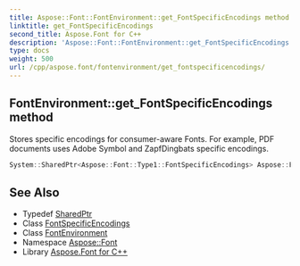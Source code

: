 ```yaml
---
title: Aspose::Font::FontEnvironment::get_FontSpecificEncodings method
linktitle: get_FontSpecificEncodings
second_title: Aspose.Font for C++
description: 'Aspose::Font::FontEnvironment::get_FontSpecificEncodings method. Stores specific encodings for consumer-aware Fonts. For example, PDF documents uses Adobe Symbol and ZapfDingbats specific encodings in C++.'
type: docs
weight: 500
url: /cpp/aspose.font/fontenvironment/get_fontspecificencodings/
---
```

## FontEnvironment::get_FontSpecificEncodings method


Stores specific encodings for consumer-aware Fonts. For example, PDF documents uses Adobe Symbol and ZapfDingbats specific encodings.

```cpp
System::SharedPtr<Aspose::Font::Type1::FontSpecificEncodings> Aspose::Font::FontEnvironment::get_FontSpecificEncodings() const
```

## See Also

* Typedef [SharedPtr](../../../system/sharedptr/)
* Class [FontSpecificEncodings](../../../aspose.font.type1/fontspecificencodings/)
* Class [FontEnvironment](../)
* Namespace [Aspose::Font](../../)
* Library [Aspose.Font for C++](../../../)
